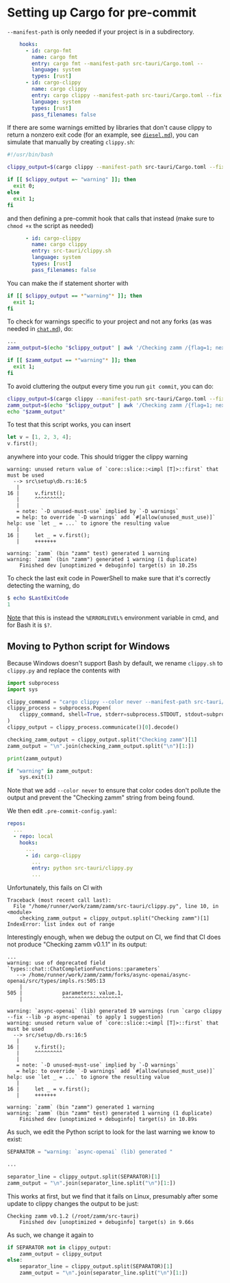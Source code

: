 # Setting up Cargo for pre-commit

`--manifest-path` is only needed if your project is in a subdirectory.

```yaml
    hooks:
      - id: cargo-fmt
        name: cargo fmt
        entry: cargo fmt --manifest-path src-tauri/Cargo.toml --
        language: system
        types: [rust]
      - id: cargo-clippy
        name: cargo clippy
        entry: cargo clippy --manifest-path src-tauri/Cargo.toml --fix --allow-dirty --allow-staged --all-targets --all-features -- -Dwarnings
        language: system
        types: [rust]
        pass_filenames: false
```

If there are some warnings emitted by libraries that don't cause clippy to return a nonzero exit code (for an example, see [`diesel.md`](/general-notes/libraries/rust/diesel.md)), you can simulate that manually by creating `clippy.sh`:

```sh
#!/usr/bin/bash

clippy_output=$(cargo clippy --manifest-path src-tauri/Cargo.toml --fix --allow-dirty --allow-staged --all-targets --all-features -- -Dwarnings)

if [[ $clippy_output =~ "warning" ]]; then
  exit 0;
else
  exit 1;
fi
```

and then defining a pre-commit hook that calls that instead (make sure to `chmod +x` the script as needed)

```yaml
      - id: cargo-clippy
        name: cargo clippy
        entry: src-tauri/clippy.sh
        language: system
        types: [rust]
        pass_filenames: false
```

You can make the if statement shorter with

```bash
if [[ $clippy_output == *"warning"* ]]; then
  exit 1;
fi
```

To check for warnings specific to your project and not any forks (as was needed in [`chat.md`](/zamm-notes/chat.md)), do:

```bash
...
zamm_output=$(echo "$clippy_output" | awk '/Checking zamm /{flag=1; next} flag')

if [[ $zamm_output == *"warning"* ]]; then
  exit 1;
fi

```

To avoid cluttering the output every time you run `git commit`, you can do:

```bash
clippy_output=$(cargo clippy --manifest-path src-tauri/Cargo.toml --fix --allow-dirty --allow-staged --all-targets --all-features -- -Dwarnings 2>&1)
zamm_output=$(echo "$clippy_output" | awk '/Checking zamm /{flag=1; next} flag')
echo "$zamm_output"
```

To test that this script works, you can insert

```rust
let v = [1, 2, 3, 4];
v.first();
```

anywhere into your code. This should trigger the clippy warning

```
warning: unused return value of `core::slice::<impl [T]>::first` that must be used
  --> src\setup\db.rs:16:5
   |
16 |     v.first();
   |     ^^^^^^^^^
   |
   = note: `-D unused-must-use` implied by `-D warnings`
   = help: to override `-D warnings` add `#[allow(unused_must_use)]`  
help: use `let _ = ...` to ignore the resulting value
   |
16 |     let _ = v.first();
   |     +++++++

warning: `zamm` (bin "zamm" test) generated 1 warning
warning: `zamm` (bin "zamm") generated 1 warning (1 duplicate)        
    Finished dev [unoptimized + debuginfo] target(s) in 10.25s        
```

To check the last exit code in PowerShell to make sure that it's correctly detecting the warning, do

```powershell
$ echo $LastExitCode
1
```

[Note](https://stackoverflow.com/a/334893) that this is instead the `%ERRORLEVEL%` environment variable in cmd, and for Bash it is `$?`.

## Moving to Python script for Windows

Because Windows doesn't support Bash by default, we rename `clippy.sh` to `clippy.py` and replace the contents with

```python
import subprocess
import sys

clippy_command = "cargo clippy --color never --manifest-path src-tauri/Cargo.toml --fix --allow-dirty --allow-staged --all-targets --all-features -- -Dwarnings"
clippy_process = subprocess.Popen(
    clippy_command, shell=True, stderr=subprocess.STDOUT, stdout=subprocess.PIPE
)
clippy_output = clippy_process.communicate()[0].decode()

checking_zamm_output = clippy_output.split("Checking zamm")[1]
zamm_output = "\n".join(checking_zamm_output.split("\n")[1:])

print(zamm_output)

if "warning" in zamm_output:
    sys.exit(1)
```

Note that we add `--color never` to ensure that color codes don't pollute the output and prevent the "Checking zamm" string from being found.

We then edit `.pre-commit-config.yaml`:

```yaml
repos:
  ...
  - repo: local
    hooks:
      ...
      - id: cargo-clippy
        ...
        entry: python src-tauri/clippy.py
        ...
```

Unfortunately, this fails on CI with

```
Traceback (most recent call last):
  File "/home/runner/work/zamm/zamm/src-tauri/clippy.py", line 10, in <module>
    checking_zamm_output = clippy_output.split("Checking zamm")[1]
IndexError: list index out of range
```

Interestingly enough, when we debug the output on CI, we find that CI does not produce "Checking zamm v0.1.1" in its output:

```
...
warning: use of deprecated field `types::chat::ChatCompletionFunctions::parameters`
   --> /home/runner/work/zamm/zamm/forks/async-openai/async-openai/src/types/impls.rs:505:13
    |
505 |             parameters: value.1,
    |             ^^^^^^^^^^^^^^^^^^^

warning: `async-openai` (lib) generated 19 warnings (run `cargo clippy --fix --lib -p async-openai` to apply 1 suggestion)
warning: unused return value of `core::slice::<impl [T]>::first` that must be used
  --> src/setup/db.rs:16:5
   |
16 |     v.first();
   |     ^^^^^^^^^
   |
   = note: `-D unused-must-use` implied by `-D warnings`
   = help: to override `-D warnings` add `#[allow(unused_must_use)]`
help: use `let _ = ...` to ignore the resulting value
   |
16 |     let _ = v.first();
   |     +++++++

warning: `zamm` (bin "zamm") generated 1 warning
warning: `zamm` (bin "zamm" test) generated 1 warning (1 duplicate)
    Finished dev [unoptimized + debuginfo] target(s) in 10.89s
```

As such, we edit the Python script to look for the last warning we know to exist:

```python
SEPARATOR = "warning: `async-openai` (lib) generated "

...

separator_line = clippy_output.split(SEPARATOR)[1]
zamm_output = "\n".join(separator_line.split("\n")[1:])
```

This works at first, but we find that it fails on Linux, presumably after some update to clippy changes the output to be just:

```
Checking zamm v0.1.2 (/root/zamm/src-tauri)
    Finished dev [unoptimized + debuginfo] target(s) in 9.66s
```

As such, we change it again to

```python
if SEPARATOR not in clippy_output:
    zamm_output = clippy_output
else:
    separator_line = clippy_output.split(SEPARATOR)[1]
    zamm_output = "\n".join(separator_line.split("\n")[1:])
```
